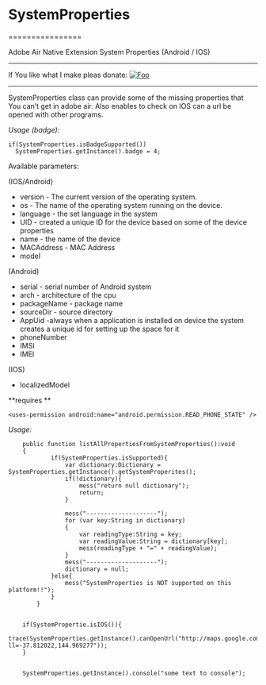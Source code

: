 # SystemProperties #
================

Adobe Air Native Extension System Properties  (Android / IOS)

***
If You like what I make pleas donate:
[![Foo](https://www.paypalobjects.com/en_GB/i/btn/btn_donate_SM.gif)](https://www.paypal.com/cgi-bin/webscr?cmd=_s-xclick&hosted_button_id=CMYHNG32SVXZ4)
***

SystemProperties class can provide some of the missing properties that You can’t get in adobe air.
Also enables to check on IOS can a url be opened with other programs.


*Usage (badge):*

    if(SystemProperties.isBadgeSupported())
      SystemProperties.getInstance().badge = 4;
		
		
Available parameters: 

(IOS/Android)
* version - The current version of the operating system.
* os - The name of the operating system running on the device.
* language - the set language in the system
* UID - created a unique ID for the device based on some of the device properties
* name - the name of the device
* MACAddress - MAC Address
* model

(Android)
* serial - serial number of Android system 
* arch - architecture of the cpu
* packageName - package name
* sourceDir - source directory
* AppUid -always when a application is installed on device the system creates a unique id for setting up the space for it
* phoneNumber
* IMSI
* IMEI

(IOS)
* localizedModel 


**requires **

	<uses-permission android:name="android.permission.READ_PHONE_STATE" />
*Usage:*

		
		public function listAllPropertiesFromSystemProperties():void
  		{
				if(SystemProperties.isSupported){
					var dictionary:Dictionary = SystemProperties.getInstance().getSystemProperites();
					if(!dictionary){
						mess("return null dictionary");
						return;
					}
					
					mess("--------------------");
					for (var key:String in dictionary) 
					{ 
						var readingType:String = key; 
						var readingValue:String = dictionary[key]; 
						mess(readingType + "=" + readingValue); 
					} 
					mess("--------------------");
					dictionary = null;
				}else{
					mess("SystemProperties is NOT supported on this platform!!");
				}
			}
		
		
		if(SystemPropertie.isIOS()){
			trace(SystemProperties.getInstance().canOpenUrl("http://maps.google.com/maps?ll=-37.812022,144.969277"));
		}
		
		
		SystemProperties.getInstance().console("some text to console");
	
